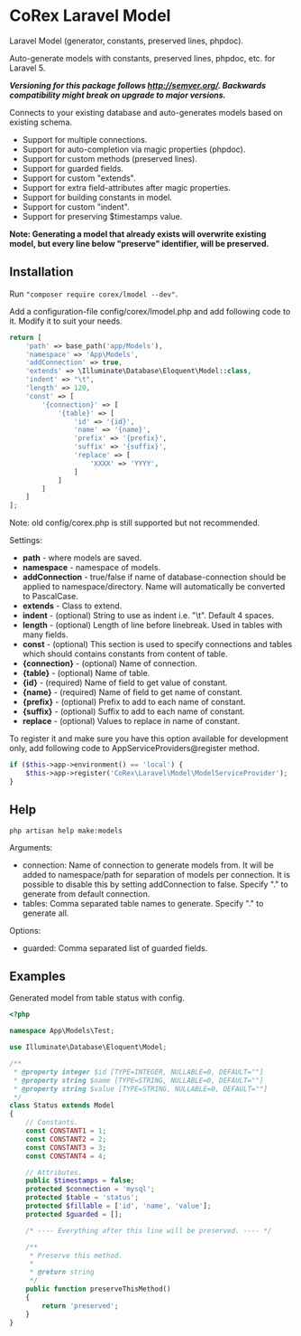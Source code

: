 # CoRex Laravel Model
Laravel Model (generator, constants, preserved lines, phpdoc).

Auto-generate models with constants, preserved lines, phpdoc, etc. for Laravel 5.

**_Versioning for this package follows http://semver.org/. Backwards compatibility might break on upgrade to major versions._**

Connects to your existing database and auto-generates models based on existing schema.
 - Support for multiple connections.
 - Support for auto-completion via magic properties (phpdoc).
 - Support for custom methods (preserved lines).
 - Support for guarded fields.
 - Support for custom "extends".
 - Support for extra field-attributes after magic properties.
 - Support for building constants in model.
 - Support for custom "indent".
 - Support for preserving $timestamps value.

**Note: Generating a model that already exists will overwrite existing model, but every line below "preserve" identifier, will be preserved.**


## Installation
Run ```"composer require corex/lmodel --dev"```.

Add a configuration-file config/corex/lmodel.php and add following code to it. Modify it to suit your needs.
```php
return [
    'path' => base_path('app/Models'),
    'namespace' => 'App\Models',
    'addConnection' => true,
    'extends' => \Illuminate\Database\Eloquent\Model::class,
    'indent' => "\t",
    'length' => 120,
    'const' => [
        '{connection}' => [
            '{table}' => [
                'id' => '{id}',
                'name' => '{name}',
                'prefix' => '{prefix}',
                'suffix' => '{suffix}',
                'replace' => [
                    'XXXX' => 'YYYY',
                ]
            ]
        ]
    ]
];
```
Note: old config/corex.php is still supported but not recommended.

Settings:
 - **path** - where models are saved.
 - **namespace** - namespace of models.
 - **addConnection** - true/false if name of database-connection should be applied to namespace/directory. Name will automatically be converted to PascalCase.
 - **extends** - Class to extend.
 - **indent** - (optional) String to use as indent i.e. "\t". Default 4 spaces.
 - **length** - (optional) Length of line before linebreak. Used in tables with many fields.
 - **const** - (optional) This section is used to specify connections and tables which should contains constants from content of table.
 - **{connection}** - (optional) Name of connection.
 - **{table}** - (optional) Name of table.
 - **{id}** - (required) Name of field to get value of constant.
 - **{name}** - (required) Name of field to get name of constant.
 - **{prefix}** - (optional) Prefix to add to each name of constant.
 - **{suffix}** - (optional) Suffix to add to each name of constant.
 - **replace** - (optional) Values to replace in name of constant.

To register it and make sure you have this option available for development only, add following code to AppServiceProviders@register method.
```php
if ($this->app->environment() == 'local') {
    $this->app->register('CoRex\Laravel\Model\ModelServiceProvider');
}
```


## Help
```php artisan help make:models```

Arguments:
 - connection: Name of connection to generate models from. It will be added to namespace/path for separation of models per connection. It is possible to disable this by setting addConnection to false. Specify "." to generate from default connection.
 - tables: Comma separated table names to generate. Specify "." to generate all.

Options:
 - guarded: Comma separated list of guarded fields.


## Examples

Generated model from table status with config.

```php
<?php

namespace App\Models\Test;

use Illuminate\Database\Eloquent\Model;

/**
 * @property integer $id [TYPE=INTEGER, NULLABLE=0, DEFAULT=""]
 * @property string $name [TYPE=STRING, NULLABLE=0, DEFAULT=""]
 * @property string $value [TYPE=STRING, NULLABLE=0, DEFAULT=""]
 */
class Status extends Model
{
    // Constants.
    const CONSTANT1 = 1;
    const CONSTANT2 = 2;
    const CONSTANT3 = 3;
    const CONSTANT4 = 4;

    // Attributes.
    public $timestamps = false;
    protected $connection = 'mysql';
    protected $table = 'status';
    protected $fillable = ['id', 'name', 'value'];
    protected $guarded = [];

    /* ---- Everything after this line will be preserved. ---- */

    /**
     * Preserve this method.
     *
     * @return string
     */
    public function preserveThisMethod()
    {
        return 'preserved';
    }
}
```
